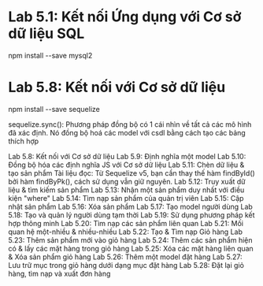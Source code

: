 # Lab 5.1: Kết nối Ứng dụng với Cơ sở dữ liệu SQL

npm install --save mysql2

# Lab 5.8: Kết nối với Cơ sở dữ liệu

npm install --save sequelize

sequelize.sync(): Phương pháp đồng bộ có 1 cái nhìn về tất cả các mô hình đã xác định. Nó đồng bộ hoá các model với csdl bằng cách tạo các bảng thích hợp

Lab 5.8: Kết nối với Cơ sở dữ liệu
Lab 5.9: Định nghĩa một model
Lab 5.10: Đồng bộ hóa các định nghĩa JS với Cơ sở dữ liệu
Lab 5.11: Chèn dữ liệu & tạo sản phẩm
Tài liệu đọc: Từ Sequelize v5, bạn cần thay thế hàm findById() bởi hàm findByPk(), cách sử dụng vẫn giữ nguyên.
Lab 5.12: Truy xuất dữ liệu & tìm kiếm sản phẩm
Lab 5.13: Nhận một sản phẩm duy nhất với điều kiện "where"
Lab 5.14: Tìm nạp sản phẩm của quản trị viên
Lab 5.15: Cập nhật sản phẩm
Lab 5.16: Xóa sản phẩm
Lab 5.17: Tạo model người dùng
Lab 5.18: Tạo và quản lý người dùng tạm thời
Lab 5.19: Sử dụng phương pháp kết hợp thông minh
Lab 5.20: Tìm nạp các sản phẩm liên quan
Lab 5.21: Mối quan hệ một-nhiều & nhiều-nhiều
Lab 5.22: Tạo & Tìm nạp Giỏ hàng
Lab 5.23: Thêm sản phẩm mới vào giỏ hàng
Lab 5.24: Thêm các sản phẩm hiện có & lấy các mặt hàng trong giỏ hàng
Lab 5.25: Xóa các mặt hàng liên quan & Xóa sản phẩm giỏ hàng
Lab 5.26: Thêm một model đặt hàng
Lab 5.27: Lưu trữ mục trong giỏ hàng dưới dạng mục đặt hàng
Lab 5.28: Đặt lại giỏ hàng, tìm nạp và xuất đơn hàng
